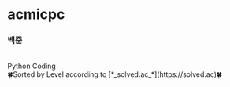 # acmicpc
### 백준
</br>
Python Coding  
</br>
🍀Sorted by Level according to [*_solved.ac_*](https://solved.ac)🍀  
